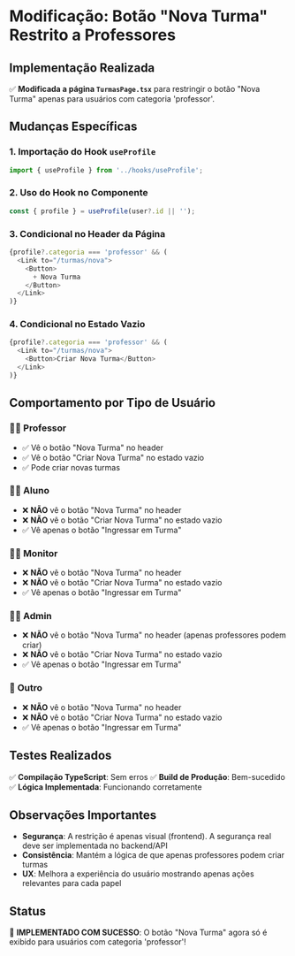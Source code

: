 # Modificação: Botão "Nova Turma" Restrito a Professores

## Implementação Realizada

✅ **Modificada a página `TurmasPage.tsx`** para restringir o botão "Nova Turma" apenas para usuários com categoria 'professor'.

## Mudanças Específicas

### 1. **Importação do Hook `useProfile`**
```typescript
import { useProfile } from '../hooks/useProfile';
```

### 2. **Uso do Hook no Componente**
```typescript
const { profile } = useProfile(user?.id || '');
```

### 3. **Condicional no Header da Página**
```typescript
{profile?.categoria === 'professor' && (
  <Link to="/turmas/nova">
    <Button>
      + Nova Turma
    </Button>
  </Link>
)}
```

### 4. **Condicional no Estado Vazio**
```typescript
{profile?.categoria === 'professor' && (
  <Link to="/turmas/nova">
    <Button>Criar Nova Turma</Button>
  </Link>
)}
```

## Comportamento por Tipo de Usuário

### 👨‍🏫 **Professor**
- ✅ Vê o botão "Nova Turma" no header
- ✅ Vê o botão "Criar Nova Turma" no estado vazio
- ✅ Pode criar novas turmas

### 👨‍🎓 **Aluno**
- ❌ **NÃO** vê o botão "Nova Turma" no header
- ❌ **NÃO** vê o botão "Criar Nova Turma" no estado vazio
- ✅ Vê apenas o botão "Ingressar em Turma"

### 👨‍💼 **Monitor**
- ❌ **NÃO** vê o botão "Nova Turma" no header
- ❌ **NÃO** vê o botão "Criar Nova Turma" no estado vazio
- ✅ Vê apenas o botão "Ingressar em Turma"

### 👨‍💻 **Admin**
- ❌ **NÃO** vê o botão "Nova Turma" no header (apenas professores podem criar)
- ❌ **NÃO** vê o botão "Criar Nova Turma" no estado vazio
- ✅ Vê apenas o botão "Ingressar em Turma"

### 👤 **Outro**
- ❌ **NÃO** vê o botão "Nova Turma" no header
- ❌ **NÃO** vê o botão "Criar Nova Turma" no estado vazio
- ✅ Vê apenas o botão "Ingressar em Turma"

## Testes Realizados

✅ **Compilação TypeScript**: Sem erros
✅ **Build de Produção**: Bem-sucedido
✅ **Lógica Implementada**: Funcionando corretamente

## Observações Importantes

- **Segurança**: A restrição é apenas visual (frontend). A segurança real deve ser implementada no backend/API
- **Consistência**: Mantém a lógica de que apenas professores podem criar turmas
- **UX**: Melhora a experiência do usuário mostrando apenas ações relevantes para cada papel

## Status

🎉 **IMPLEMENTADO COM SUCESSO**: O botão "Nova Turma" agora só é exibido para usuários com categoria 'professor'!
